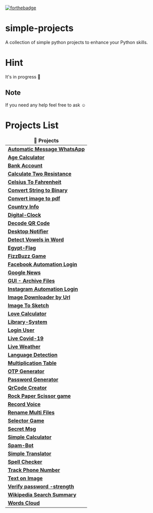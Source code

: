 
[![forthebadge](https://forthebadge.com/images/badges/made-with-python.svg)](https://forthebadge.com)

# simple-projects 
A collection of simple python projects to enhance your Python skills.

# Hint
It's in progress :memo:

## Note
If you need any help feel free to ask :relaxed:	

# Projects List
</p>
<table>
  <thead align="center">
    <tr border: none;>
      <td><b>🎁 Projects</b></td>
    </tr>
  </thead>
  <tbody>
    <tr>
      <td><a href="https://github.com/AbdelhamidADel/Simple-Python-Projects/blob/main/Automatic%20Message%20WhatsApp.py"><b>Automatic Message WhatsApp</b></a></td>
   </tr>
      <td><a href="https://github.com/AbdelhamidADel/simple-projects/blob/main/Age%20Calculator.ipynb"><b>Age Calculator</b></a></td>
   </tr>
      <td><a href="https://github.com/AbdelhamidADel/simple-projects/blob/main/bank%20account.ipynb"><b>Bank Account</b></a></td>
   </tr>
      <td><a href="https://github.com/AbdelhamidADel/simple-projects/blob/main/Calculate%20Two%20Resistance.ipynb"><b>Calculate Two Resistance</b></a></td>
   </tr>
      <td><a href="https://github.com/AbdelhamidADel/simple-projects/blob/main/Celsius%20To%20Fahrenheit.ipynb"><b>Celsius To Fahrenheit</b></a></td>
   </tr>      
      <td><a href="https://github.com/AbdelhamidADel/simple-projects/tree/main/Convert%20String%20to%20Binary"><b>Convert String to Binary</b></a></td>
   </tr>
      <td><a href="https://github.com/AbdelhamidADel/Simple-Python-Projects/blob/main/Convert%20image%20to%20pdf.py"><b>Convert image to pdf</b></a></td>
   </tr>
      <td><a href="https://github.com/AbdelhamidADel/Simple-Python-Projects/blob/main/Country%20info.ipynb"><b>Country Info</b></a></td>
   </tr>
      <td><a href="https://github.com/AbdelhamidADel/Simple-Python-Projects/blob/main/Digital-Clock.py"><b>Digital-Clock</b></a></td>
   </tr>
      <td><a href="https://github.com/AbdelhamidADel/Simple-Python-Projects/blob/main/Decode%20QR%20Code.ipynb"><b>Decode QR Code</b></a></td>
   </tr>
      <td><a href="https://github.com/AbdelhamidADel/Simple-Python-Projects/blob/main/Desktop%20Notifier.py"><b>Desktop Notifier</b></a></td>
   </tr>    
      <td><a href="https://github.com/AbdelhamidADel/Simple-Python-Projects/blob/main/Detect%20Vowels%20in%20Word.py"><b>Detect Vowels in Word</b></a></td>
   </tr>
      <td><a href="https://github.com/AbdelhamidADel/simple-projects/tree/main/Egypt-Flag"><b>Egypt-Flag</b></a></td>
   </tr>      
      <td><a href="https://github.com/AbdelhamidADel/simple-projects/blob/main/FizzBuzz%20Game.ipynb"><b>FizzBuzz Game</b></a></td>
   </tr>
      <td><a href="https://github.com/AbdelhamidADel/Simple-Python-Projects/blob/main/Facebook%20Automation%20Login.py"><b>Facebook Automation Login</b></a></td>
   </tr>
      <td><a href="https://github.com/AbdelhamidADel/Simple-Python-Projects/blob/main/Google%20News.ipynb"><b>Google News</b></a></td>
   </tr>
      <td><a href="https://github.com/AbdelhamidADel/Simple-Python-Projects/tree/main/GUI%20-%20Archive%20Files"><b>GUI - Archive Files</b></a></td>
   </tr>
      <td><a href="https://github.com/AbdelhamidADel/Simple-Python-Projects/blob/main/Instagram%20Automation.py"><b>Instagram Automation Login</b></a></td>
   </tr>
      <td><a href="https://github.com/AbdelhamidADel/simple-projects/tree/main/Image%20Downloader%20by%20Url"><b>Image Downloader by Url</b></a></td>
   </tr>
      <td><a href="https://github.com/AbdelhamidADel/Simple-Python-Projects/tree/main/Image%20To%20Sketch"><b>Image To Sketch</b></a></td>
   </tr>
      <td><a href="https://github.com/AbdelhamidADel/simple-projects/blob/main/Love%20Calculator.ipynb"><b>Love Calculator</b></a></td>
   </tr> 
      <td><a href="https://github.com/AbdelhamidADel/simple-projects/tree/main/Library-System"><b>Library-System</b></a></td>
   </tr>    
      <td><a href="https://github.com/AbdelhamidADel/simple-projects/blob/main/login%20user.ipynb"><b>Login User</b></a></td>
   </tr>    
      <td><a href="https://github.com/AbdelhamidADel/Simple-Python-Projects/blob/main/Live%20Covid-19%20Data.ipynb"><b>Live Covid-19</b></a></td>
   </tr>    
      <td><a href="https://github.com/AbdelhamidADel/Simple-Python-Projects/blob/main/Live%20Weather.ipynb"><b>Live Weather</b></a></td>
   </tr>    
      <td><a href="https://github.com/AbdelhamidADel/Simple-Python-Projects/blob/main/Language%20Detection%20.py"><b>Language Detection</b></a></td>
   </tr>    
      <td><a href="https://github.com/AbdelhamidADel/simple-projects/blob/main/Multiplication%20table.ipynb"><b>Multiplication Table</b></a></td>
   </tr>    
      <td><a href="https://github.com/AbdelhamidADel/Simple-Python-Projects/blob/main/OTP%20Generator.ipynb"><b>OTP Generator</b></a></td>
   </tr>
      <td><a href="https://github.com/AbdelhamidADel/simple-projects/blob/main/Password%20Generator.ipynb"><b>Password Generator</b></a></td>
   </tr>    
      <td><a href="https://github.com/AbdelhamidADel/simple-projects/tree/main/Qr%20code%20creator"><b>QrCode Creator</b></a></td>
   </tr>    
      <td><a href="https://github.com/AbdelhamidADel/simple-projects/blob/main/Rock%20Paper%20Scissor%20game.ipynb"><b>Rock Paper Scissor game</b></a></td>
   </tr>    
      <td><a href="https://github.com/AbdelhamidADel/Simple-Python-Projects/blob/main/Record%20Voice.ipynb"><b>Record Voice</b></a></td>
   </tr>     
      <td><a href="https://github.com/AbdelhamidADel/simple-projects/tree/main/rename%20multi%20files"><b>Rename Multi Files</b></a></td>
   </tr>    
      <td><a href="https://github.com/AbdelhamidADel/simple-projects/blob/main/Selector%20Game.ipynb"><b>Selector Game</b></a></td>
   </tr>    
     <td><a href="https://github.com/AbdelhamidADel/simple-projects/tree/main/Secret%20Msg"><b>Secret Msg</b></a></td>
   </tr>    
     <td><a href="https://github.com/AbdelhamidADel/simple-projects/blob/main/simple%20calculator.ipynb"><b>Simple Calculator</b></a></td>
   </tr>    
     <td><a href="https://github.com/AbdelhamidADel/simple-projects/tree/main/Spam-Bot"><b>Spam-Bot</b></a></td>
   </tr>    
      <td><a href="https://github.com/AbdelhamidADel/simple-projects/blob/main/simple%20translator.ipynb"><b>Simple Translator</b></a></td>
   </tr>    
      <td><a href="https://github.com/AbdelhamidADel/Simple-Python-Projects/blob/main/spell%20checker.ipynb"><b>Spell Checker</b></a></td>
   </tr>      
      <td><a href="https://github.com/AbdelhamidADel/simple-projects/tree/main/Track%20Phone%20Number"><b>Track Phone Number</b></a></td>
   </tr>
      <td><a href="https://github.com/AbdelhamidADel/simple-projects/tree/main/Text%20on%20Image"><b>Text on Image</b></a></td>
   </tr>
      <td><a href="https://github.com/AbdelhamidADel/simple-projects/blob/main/Verify%20password%20-strength.ipynb"><b>Verify password -strength</b></a></td>
   </tr>
      <td><a href="https://github.com/AbdelhamidADel/simple-projects/blob/main/Wikipedia%20Search%20Summary.ipynb"><b>Wikipedia Search Summary</b></a></td>
   </tr>    
      <td><a href="https://github.com/AbdelhamidADel/Simple-Python-Projects/blob/main/Word-Cloud.ipynb"><b>Words Cloud</b></a></td>
   </tr>    
